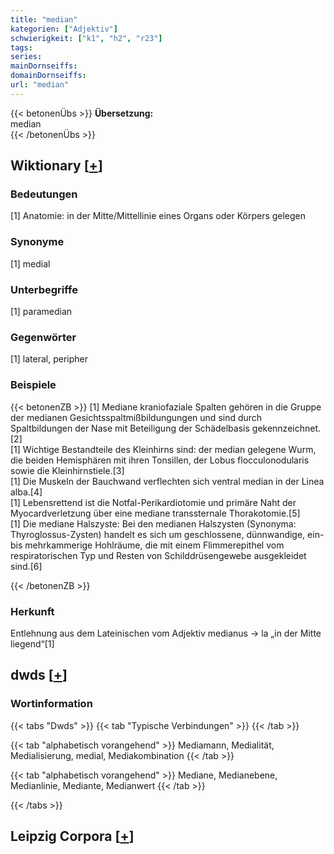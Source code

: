 ```yaml
---
title: "median"
kategorien: ["Adjektiv"]
schwierigkeit: ["k1", "h2", "r23"]
tags:
series:
mainDornseiffs:
domainDornseiffs:
url: "median"
---
```


{{< betonenÜbs >}}
**Übersetzung:**  
median  
{{< /betonenÜbs >}}

## Wiktionary [[+](https://de.wiktionary.org/wiki/median)]

### Bedeutungen
[1] Anatomie: in der Mitte/Mittellinie eines Organs oder Körpers gelegen  

### Synonyme
[1] medial  

### Unterbegriffe
[1] paramedian  

### Gegenwörter
[1] lateral, peripher  

### Beispiele
{{< betonenZB >}}
[1] Mediane kraniofaziale Spalten gehören in die Gruppe der medianen Gesichtsspaltmißbildungungen und sind durch Spaltbildungen der Nase mit Beteiligung der Schädelbasis gekennzeichnet.[2]  
[1] Wichtige Bestandteile des Kleinhirns sind: der median gelegene Wurm, die beiden Hemisphären mit ihren Tonsillen, der Lobus flocculonodularis sowie die Kleinhirnstiele.[3]  
[1] Die Muskeln der Bauchwand verflechten sich ventral median in der Linea alba.[4]  
[1] Lebensrettend ist die Notfal-Perikardiotomie und primäre Naht der Myocardverletzung über eine mediane transsternale Thorakotomie.[5]  
[1] Die mediane Halszyste: Bei den medianen Halszysten (Synonyma: Thyroglossus-Zysten) handelt es sich um geschlossene, dünnwandige, ein- bis mehrkammerige Hohlräume, die mit einem Flimmerepithel vom respiratorischen Typ und Resten von Schilddrüsengewebe ausgekleidet sind.[6]  

{{< /betonenZB >}}
### Herkunft
Entlehnung aus dem Lateinischen vom Adjektiv medianus → la „in der Mitte liegend“[1]  



## dwds [[+](https://www.dwds.de/wb/median)]

### Wortinformation
{{< tabs "Dwds" >}}
{{< tab "Typische Verbindungen" >}}
{{< /tab >}}

{{< tab "alphabetisch vorangehend" >}}
Mediamann, Medialität, Medialisierung, medial, Mediakombination
{{< /tab >}}

{{< tab "alphabetisch vorangehend" >}}
Mediane, Medianebene, Medianlinie, Mediante, Medianwert
{{< /tab >}}

{{< /tabs >}}

## Leipzig Corpora [[+](https://corpora.uni-leipzig.de/en/res?word=median&corpusId=deu_newscrawl-public_2018)]

